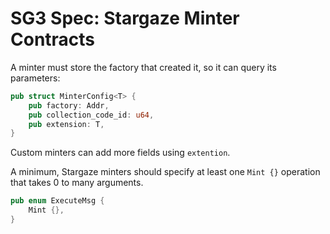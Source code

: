 # SG3 Spec: Stargaze Minter Contracts

A minter must store the factory that created it, so it can query its parameters:

```rs
pub struct MinterConfig<T> {
    pub factory: Addr,
    pub collection_code_id: u64,
    pub extension: T,
}
```

Custom minters can add more fields using `extention`.

A minimum, Stargaze minters should specify at least one `Mint {}` operation that takes 0 to many arguments.

```rs
pub enum ExecuteMsg {
    Mint {},
}
```
